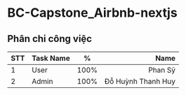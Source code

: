 # BC-Capstone_Airbnb-nextjs

## Phân chi công việc

| STT  | Task Name | %    |                Name |
| :--- | --------- | ---- | ------------------: |
| 1    | User      | 100% | Phan Sỹ             |
| 2    | Admin     | 100% | Đỗ Huỳnh Thanh Huy |

